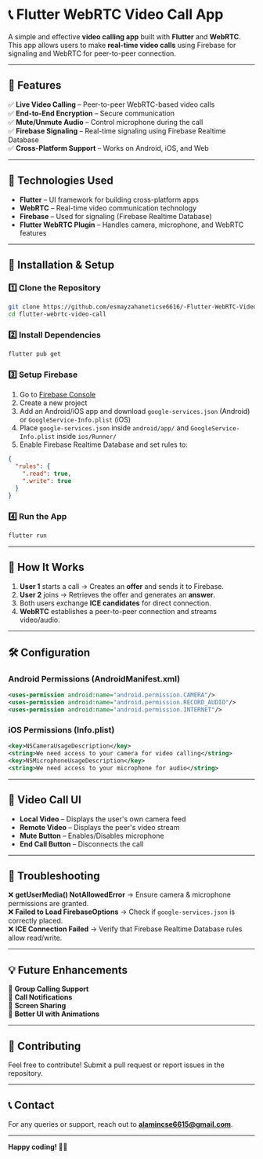 # 📞 Flutter WebRTC Video Call App  

A simple and effective **video calling app** built with **Flutter** and **WebRTC**. This app allows users to make **real-time video calls** using Firebase for signaling and WebRTC for peer-to-peer connection.  

---

## 🚀 Features  

✅ **Live Video Calling** – Peer-to-peer WebRTC-based video calls  
✅ **End-to-End Encryption** – Secure communication  
✅ **Mute/Unmute Audio** – Control microphone during the call  
✅ **Firebase Signaling** – Real-time signaling using Firebase Realtime Database  
✅ **Cross-Platform Support** – Works on Android, iOS, and Web  

---

## 📌 Technologies Used  

- **Flutter** – UI framework for building cross-platform apps  
- **WebRTC** – Real-time video communication technology  
- **Firebase** – Used for signaling (Firebase Realtime Database)  
- **Flutter WebRTC Plugin** – Handles camera, microphone, and WebRTC features  

---

## 🔧 Installation & Setup  

### 1️⃣ **Clone the Repository**  

```sh  
git clone https://github.com/esmayzahaneticse6616/-Flutter-WebRTC-Video-Call-App.git
cd flutter-webrtc-video-call  
```  

### 2️⃣ **Install Dependencies**  

```sh  
flutter pub get  
```  

### 3️⃣ **Setup Firebase**  

1. Go to [Firebase Console](https://console.firebase.google.com/)  
2. Create a new project  
3. Add an Android/iOS app and download `google-services.json` (Android) or `GoogleService-Info.plist` (iOS)  
4. Place `google-services.json` inside `android/app/` and `GoogleService-Info.plist` inside `ios/Runner/`  
5. Enable Firebase Realtime Database and set rules to:  

```json  
{  
  "rules": {  
    ".read": true,  
    ".write": true  
  }  
}  
```  

### 4️⃣ **Run the App**  

```sh  
flutter run  
```  

---

## 📲 How It Works  

1. **User 1** starts a call → Creates an **offer** and sends it to Firebase.  
2. **User 2** joins → Retrieves the offer and generates an **answer**.  
3. Both users exchange **ICE candidates** for direct connection.  
4. **WebRTC** establishes a peer-to-peer connection and streams video/audio.  

---

## 🛠 Configuration  

### **Android Permissions** (AndroidManifest.xml)  

```xml  
<uses-permission android:name="android.permission.CAMERA"/>  
<uses-permission android:name="android.permission.RECORD_AUDIO"/>  
<uses-permission android:name="android.permission.INTERNET"/>  
```  

### **iOS Permissions** (Info.plist)  

```xml  
<key>NSCameraUsageDescription</key>  
<string>We need access to your camera for video calling</string>  
<key>NSMicrophoneUsageDescription</key>  
<string>We need access to your microphone for audio</string>  
```  

---

## 🎥 Video Call UI  

- **Local Video** – Displays the user's own camera feed  
- **Remote Video** – Displays the peer's video stream  
- **Mute Button** – Enables/Disables microphone  
- **End Call Button** – Disconnects the call  

---

## 📌 Troubleshooting  

❌ **getUserMedia() NotAllowedError** → Ensure camera & microphone permissions are granted.  
❌ **Failed to Load FirebaseOptions** → Check if `google-services.json` is correctly placed.  
❌ **ICE Connection Failed** → Verify that Firebase Realtime Database rules allow read/write.  

---

## 💡 Future Enhancements  

🔹 **Group Calling Support**  
🔹 **Call Notifications**  
🔹 **Screen Sharing**  
🔹 **Better UI with Animations**  

---

## 💖 Contributing  

Feel free to contribute! Submit a pull request or report issues in the repository.  

---

## 📞 Contact  

For any queries or support, reach out to [**alamincse6615@gmail.com**](mailto:alamincse6615@gmail.com).  

---

**Happy coding! 🚀🎥**  
